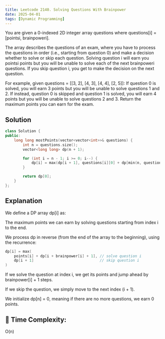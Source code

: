 ```yaml
---
title: Leetcode 2140. Solving Questions With Brainpower
date: 2025-04-01
tags: [Dynamic Programming]
---
```


You are given a 0-indexed 2D integer array questions where questions[i] = [pointsi, brainpoweri].

The array describes the questions of an exam, where you have to process the questions in order (i.e., starting from question 0) and make a decision whether to solve or skip each question. Solving question i will earn you pointsi points but you will be unable to solve each of the next brainpoweri questions. If you skip question i, you get to make the decision on the next question.

For example, given questions = [[3, 2], [4, 3], [4, 4], [2, 5]]:
If question 0 is solved, you will earn 3 points but you will be unable to solve questions 1 and 2.
If instead, question 0 is skipped and question 1 is solved, you will earn 4 points but you will be unable to solve questions 2 and 3.
Return the maximum points you can earn for the exam.

## Solution
```C++
class Solution {
public:
    long long mostPoints(vector<vector<int>>& questions) {
        int n = questions.size();
        vector<long long> dp(n + 1);

        for (int i = n - 1; i >= 0; i--) {
            dp[i] = max(dp[i + 1], questions[i][0] + dp[min(n, questions[i][1] + 1 + i)]);
        }

        return dp[0];
    }
};
```

## Explanation
We define a DP array dp[i] as:

The maximum points we can earn by solving questions starting from index i to the end.

We process dp in reverse (from the end of the array to the beginning), using the recurrence:

```C++
dp[i] = max(
    points[i] + dp[i + brainpower[i] + 1], // solve question i
    dp[i + 1]                              // skip question i
)
```
If we solve the question at index i, we get its points and jump ahead by brainpower[i] + 1 steps.

If we skip the question, we simply move to the next index (i + 1).

We initialize dp[n] = 0, meaning if there are no more questions, we earn 0 points.

## 🧮 Time Complexity:
O(n)